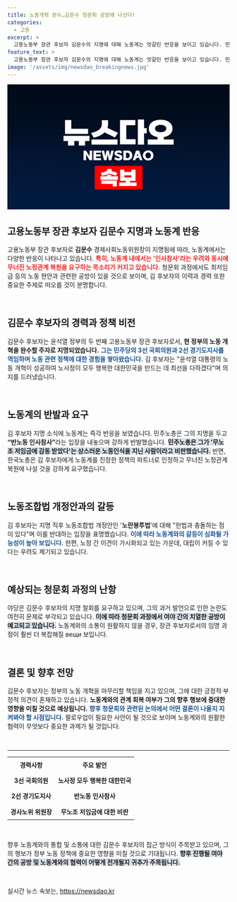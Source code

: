 ```yaml
---
title: 노동개혁 완수…김문수 청문회 공방에 나선다!
categories:
  - 고용
excerpt: >
  고용노동부 장관 후보자 김문수의 지명에 대해 노동계는 엇갈린 반응을 보이고 있습니다. 민주노총은 강하게 반발하는 반면, 한국노총은 대화 복원을 촉구하며 향후 청문회의 치열한 공방이 예고됩니다.
feature_text: >
  고용노동부 장관 후보자 김문수의 지명에 대해 노동계는 엇갈린 반응을 보이고 있습니다. 민주노총은 강하게 반발하는 반면, 한국노총은 대화 복원을 촉구하며 향후 청문회의 치열한 공방이 예고됩니다.
image: '/assets/img/newsdao_breakingnews.jpg'
---
```


<p><img src="/assets/img/newsdao_breakingnews.jpg" alt="pcversion 속보" /></p>

<h2 data-ke-size="size26">고용노동부 장관 후보자 김문수 지명과 노동계 반응</h2>

<p data-ke-size="size16">고용노동부 장관 후보자로 <b>김문수</b> 경제사회노동위원장이 지명됨에 따라, 노동계에서는 다양한 반응이 나타나고 있습니다. <b><span style="color: #ee2323;">특히, 노동계 내에서는 '인사참사'라는 우려와 동시에 무너진 노정관계 복원을 요구하는 목소리가 커지고 있습니다.</span></b> 청문회 과정에서도 최저임금 등의 노동 현안과 관련한 공방이 있을 것으로 보이며, 김 후보자의 이력과 경력 또한 중요한 주제로 떠오를 것이 분명합니다.</p>

<p data-ke-size="size16">&nbsp;</p>

<h2 data-ke-size="size26">김문수 후보자의 경력과 정책 비전</h2>

<p data-ke-size="size16">김문수 후보자는 윤석열 정부의 두 번째 고용노동부 장관 후보자로서, <b>현 정부의 노동 개혁을 완수할 주자로 지명되었습니다.</b> <b><span style="color: #1a5490;">그는 민주당의 3선 국회의원과 2선 경기도지사를 역임하며 노동 관련 정책에 대한 경험을 쌓아왔습니다.</span></b> 김 후보자는 "윤석열 대통령의 노동 개혁이 성공하여 노사정이 모두 행복한 대한민국을 만드는 데 최선을 다하겠다"며 의지를 드러냈습니다.</p>

<p data-ke-size="size16">&nbsp;</p>

<h2 data-ke-size="size26">노동계의 반발과 요구</h2>

<p data-ke-size="size16">김 후보자 지명 소식에 노동계는 즉각 반응을 보였습니다. 민주노총은 그의 지명을 두고 <b>“반노동 인사참사”</b>라는 입장을 내놓으며 강하게 반발했습니다. <b><span style="background-color: #21538527;">민주노총은 그가 '무노조 저임금에 감동 받았다'는 상스러운 노동인식을 지닌 사람이라고 비판했습니다.</span></b> 반면, 한국노총은 김 후보자에게 노동계를 진정한 정책의 파트너로 인정하고 무너진 노정관계 복원에 나설 것을 강하게 요구했습니다.</p>

<p data-ke-size="size16">&nbsp;</p>

<h2 data-ke-size="size26">노동조합법 개정안과의 갈등</h2>

<p data-ke-size="size16">김 후보자는 지명 직후 노동조합법 개정안인 '<b>노란봉투법</b>'에 대해 "헌법과 충돌하는 점이 있다"며 이를 반대하는 입장을 표명했습니다. <b><span style="color: #1a5490;">이에 따라 노동계와의 갈등이 심화될 가능성이 높아 보입니다.</span></b> 한편, 노정 간 이견이 가시화되고 있는 가운데, 대립이 커질 수 있다는 우려도 제기되고 있습니다.</p>

<p data-ke-size="size16">&nbsp;</p>

<h2 data-ke-size="size26">예상되는 청문회 과정의 난항</h2>

<p data-ke-size="size16">야당은 김문수 후보자의 지명 철회를 요구하고 있으며, 그의 과거 발언으로 인한 논란도 여전히 문제로 부각되고 있습니다. <b><span style="background-color: #21538527;">이에 따라 청문회 과정에서 여야 간의 치열한 공방이 예고되고 있습니다.</span></b> 노동계와의 소통이 원활하지 않을 경우, 장관 후보자로서의 임명 과정이 훨씬 더 복잡해질 вещи 보입니다.</p>

<p data-ke-size="size16">&nbsp;</p>

<h2 data-ke-size="size26">결론 및 향후 전망</h2>

<p data-ke-size="size16">김문수 후보자는 정부의 노동 개혁을 마무리할 책임을 지고 있으며, 그에 대한 긍정적·부정적 의견이 혼재하고 있습니다. <b>노동계와의 관계 회복 여부가 그의 향후 행보에 중대한 영향을 미칠 것으로 예상됩니다.</b> <b><span style="color: #1a5490;">향후 청문회와 관련된 논의에서 어떤 결론이 나올지 지켜봐야 할 시점입니다.</span></b> 팔로우업이 필요한 사안이 될 것으로 보이며 노동계와의 원활한 협력이 무엇보다 중요한 과제가 될 것입니다.</p>

<p data-ke-size="size16">&nbsp;</p>

<hr />

<table style="width: 100%; border-collapse: collapse;">
    <tbody>
        <tr>
            <td style="text-align: center; height: 30px;"><b>경력사항</b></td>
            <td style="text-align: center; height: 30px;"><b>주요 발언</b></td>
        </tr>
        <tr>
            <td style="text-align: center; height: 30px;"><b>3선 국회의원</b></td>
            <td style="text-align: center; height: 30px;"><b>노사정 모두 행복한 대한민국</b></td>
        </tr>
        <tr>
            <td style="text-align: center; height: 30px;"><b>2선 경기도지사</b></td>
            <td style="text-align: center; height: 30px;"><b>반노동 인사참사</b></td>
        </tr>
        <tr>
            <td style="text-align: center; height: 30px;"><b>경사노위 위원장</b></td>
            <td style="text-align: center; height: 30px;"><b>무노조 저임금에 대한 비판</b></td>
        </tr>
    </tbody>
</table>

<p data-ke-size="size16">&nbsp;</p>

<p data-ke-size="size16">향후 노동계와의 통합 및 소통에 대한 김문수 후보자의 접근 방식이 주목받고 있으며, 그의 행보가 정부 노동 정책에 중요한 영향을 미칠 것으로 기대됩니다. <b><span style="background-color: #21538527;">향후 진행될 여야 간의 공방 및 노동계와의 협력이 어떻게 전개될지 귀추가 주목됩니다.</span></b></p>

<p data-ke-size="size16">&nbsp;</p>
실시간 뉴스 속보는, <a href="https://newsdao.kr" rel="dofollow">https://newsdao.kr</a>


